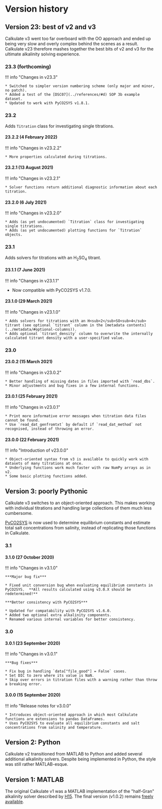 # Version history

## Version 23: best of v2 and v3

Calkulate v3 went too far overboard with the OO approach and ended up being very slow and overly complex behind the scenes as a result.  Calkulate v23 therefore mashes together the best bits of v2 and v3 for the ultimate alkalinity solving experience.

### 23.3 (forthcoming)

!!! info "Changes in v23.3"

    * Switched to simpler version numbering scheme (only major and minor, no patch).
    * Added a test of the [DSC07](../references/#d) SOP 3b example dataset.
    * Updated to work with PyCO2SYS v1.8.1.

### 23.2

Adds `Titration` class for investigating single titrations.

#### 23.2.2 (4 February 2022)

!!! info "Changes in v23.2.2"

    * More properties calculated during titrations.

#### 23.2.1 (13 August 2021)

!!! info "Changes in v23.2.1"

    * Solver functions return additional diagnostic information about each titration.

#### 23.2.0 (6 July 2021)

!!! info "Changes in v23.2.0"

    * Adds (as yet undocumented) `Titration` class for investigating single titrations.
    * Adds (as yet undocumented) plotting functions for `Titration` objects.

### 23.1

Adds solvers for titrations with an H<sub>2</sub>SO<sub>4</sub> titrant.

#### 23.1.1 (7 June 2021)

!!! info "Changes in v23.1.1"

   * Now compatible with PyCO2SYS v1.7.0.

#### 23.1.0 (29 March 2021)

!!! info "Changes in v23.1.0"

    * Adds solvers for titrations with an H<sub>2</sub>SO<sub>4</sub> titrant (see optional `titrant` column in the [metadata contents](../metadata/#optional-columns)).
    * Adds optional `titrant_density` column to overwrite the internally calculated titrant density with a user-specified value.

### 23.0

#### 23.0.2 (15 March 2021)

!!! info "Changes in v23.0.2"

    * Better handling of missing dates in files imported with `read_dbs`.
    * Minor adjustments and bug fixes in a few internal functions.

#### 23.0.1 (25 February 2021)

!!! info "Changes in v23.0.1"

    * Print more informative error messages when titration data files cannot be found.
    * Use `read_dat_genfromtxt` by default if `read_dat_method` not recognised, instead of throwing an error.

#### 23.0.0 (22 February 2021)

!!! info "Introduction of v23.0.0"

    * Object-oriented syntax from v3 is available to quickly work with datasets of many titrations at once.
    * Underlying functions work much faster with raw NumPy arrays as in v2.
    * Some basic plotting functions added.

## Version 3: poorly Pythonic

Calkulate v3 switches to an object-oriented approach.  This makes working with individual titrations and handling large collections of them much less cumbersome.

[PyCO2SYS](https://PyCO2SYS.rtfd.io) is now used to determine equilibrium constants and estimate total salt concentrations from salinity, instead of replicating those functions in Calkulate.

### 3.1

#### 3.1.0 (27 October 2020)

!!! info "Changes in v3.1.0"

    ***Major bug fix***

    * Fixed unit conversion bug when evaluating equilibrium constants in PyCO2SYS.  **All results calculated using v3.0.X should be redetermined!**

    ***Better consistency with PyCO2SYS***

    * Updated for compatability with PyCO2SYS v1.6.0.
    * Added two optional extra alkalinity components.
    * Renamed various internal variables for better consistency.

### 3.0

#### 3.0.1 (23 September 2020)

!!! info "Changes in v3.0.1"

    ***Bug fixes***

    * Fix bug in handling `data["file_good"] = False` cases.
    * Set DIC to zero where its value is NaN.
    * Skip over errors in titration files with a warning rather than throw a breaking error.

#### 3.0.0 (15 September 2020)

!!! info "Release notes for v3.0.0"

    * Introduces object-oriented approach in which most Calkulate functions are extensions to pandas DataFrames.
    * Uses PyCO2SYS to evaluate all equilibrium constants and salt concentrations from salinity and temperature.

## Version 2: Python

Calkulate v2 transitioned from MATLAB to Python and added several additional alkalinity solvers.  Despite being implemented in Python, the style was still rather MATLAB-esque.

## Version 1: MATLAB

The original Calkulate v1 was a MATLAB implementation of the "half-Gran" alkalinity solver described by [H15](../references/#h). The final version (v1.0.2) remains [freely available](https://github.com/mvdh7/calkulate/tree/1.0.2).

